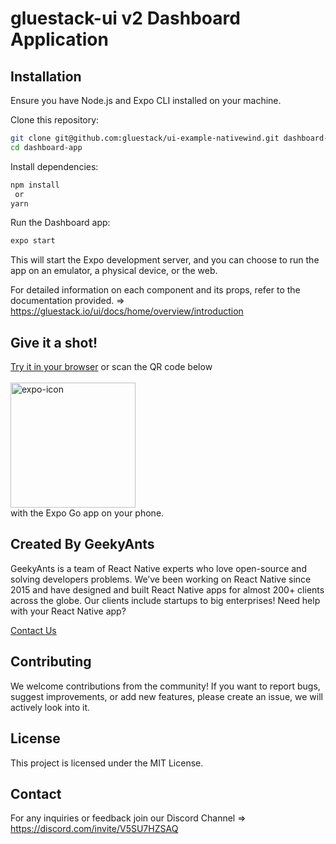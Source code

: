 # gluestack-ui v2 Dashboard Application

## Installation
Ensure you have Node.js and Expo CLI installed on your machine.

Clone this repository:

```bash
git clone git@github.com:gluestack/ui-example-nativewind.git dashboard-app
cd dashboard-app
```

Install dependencies:

```bash
npm install
 or
yarn
```

Run the Dashboard app:
```bash
expo start
```

This will start the Expo development server, and you can choose to run the app on an emulator, a physical device, or the web.

For detailed information on each component and its props, refer to the documentation provided. => https://gluestack.io/ui/docs/home/overview/introduction

## Give it a shot!
[Try it in your browser](https://ui-example-nativewind.vercel.app) or scan the QR code below <br/><br/>
<img src="https://qr.expo.dev/eas-update?slug=exp&projectId=42cce9b5-9fbe-4572-92ba-fc43b2437a85&groupId=5a598f1d-f9ad-4f4e-ab64-da240438da2b&host=u.expo.dev" alt="expo-icon" width="200" height="200"/> <br/>
with the Expo Go app on your phone.

## Created By GeekyAnts

GeekyAnts is a team of React Native experts who love open-source and solving developers problems. We’ve been working on React Native since 2015 and have designed and built React Native apps for almost 200+ clients across the globe. Our clients include startups to big enterprises! Need help with your React Native app?

[Contact Us](https://geekyants.com/?utm_source=gluestack-ui-home&utm_medium=home-page&utm_campaign=meet-the-creators)

## Contributing
We welcome contributions from the community! If you want to report bugs, suggest improvements, or add new features, please create an issue, we will actively look into it.

## License
This project is licensed under the MIT License.

## Contact
For any inquiries or feedback join our Discord Channel => https://discord.com/invite/V5SU7HZSAQ
